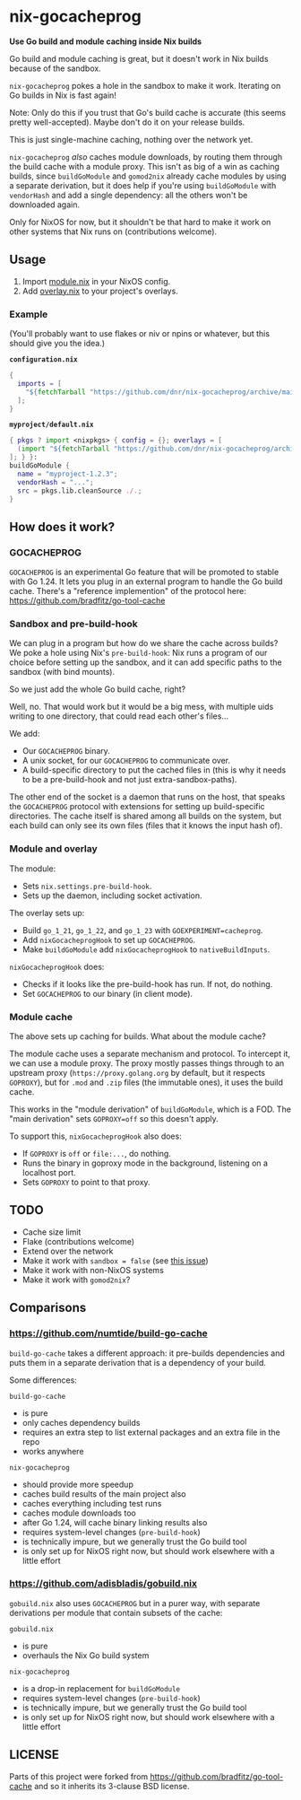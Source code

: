# nix-gocacheprog

**Use Go build and module caching inside Nix builds**

Go build and module caching is great, but it doesn't work in Nix builds because
of the sandbox.

`nix-gocacheprog` pokes a hole in the sandbox to make it work. Iterating on Go
builds in Nix is fast again!

Note: Only do this if you trust that Go's build cache is accurate (this
seems pretty well-accepted). Maybe don't do it on your release builds.

This is just single-machine caching, nothing over the network yet.

`nix-gocacheprog` *also* caches module downloads, by routing them through the
build cache with a module proxy.
This isn't as big of a win as caching builds, since `buildGoModule` and
`gomod2nix` already cache modules by using a separate derivation, but it does
help if you're using `buildGoModule` with `vendorHash` and add a single
dependency: all the others won't be downloaded again.

Only for NixOS for now, but it shouldn't be that hard to make it work on other
systems that Nix runs on (contributions welcome).


## Usage

1. Import [module.nix](module.nix) in your NixOS config.
1. Add [overlay.nix](overlay.nix) to your project's overlays.

### Example

(You'll probably want to use flakes or niv or npins or whatever, but this should
give you the idea.)

**`configuration.nix`**
```nix
{
  imports = [
    "${fetchTarball "https://github.com/dnr/nix-gocacheprog/archive/main.tar.gz"}/module.nix"
  ];
}
```

**`myproject/default.nix`**
```nix
{ pkgs ? import <nixpkgs> { config = {}; overlays = [
  (import "${fetchTarball "https://github.com/dnr/nix-gocacheprog/archive/main.tar.gz"}/overlay.nix")
]; } }:
buildGoModule {
  name = "myproject-1.2.3";
  vendorHash = "...";
  src = pkgs.lib.cleanSource ./.;
}
```

## How does it work?

### GOCACHEPROG

`GOCACHEPROG` is an experimental Go feature that will be promoted to stable with Go 1.24.
It lets you plug in an external program to handle the Go build cache.
There's a "reference implemention" of the protocol here: https://github.com/bradfitz/go-tool-cache

### Sandbox and pre-build-hook

We can plug in a program but how do we share the cache across builds?
We poke a hole using Nix's `pre-build-hook`:
Nix runs a program of our choice before setting up the sandbox, and it can add
specific paths to the sandbox (with bind mounts).

So we just add the whole Go build cache, right?

Well, no. That would work but it would be a big mess, with multiple uids writing
to one directory, that could read each other's files…

We add:
- Our `GOCACHEPROG` binary.
- A unix socket, for our `GOCACHEPROG` to communicate over.
- A build-specific directory to put the cached files in (this is why it needs to
  be a pre-build-hook and not just extra-sandbox-paths).

The other end of the socket is a daemon that runs on the host, that speaks the
`GOCACHEPROG` protocol with extensions for setting up build-specific
directories. The cache itself is shared among all builds on the system, but each
build can only see its own files (files that it knows the input hash of).

### Module and overlay

The module:

- Sets `nix.settings.pre-build-hook`.
- Sets up the daemon, including socket activation.

The overlay sets up:

- Build `go_1_21`, `go_1_22`, and `go_1_23` with `GOEXPERIMENT=cacheprog`.
- Add `nixGocacheprogHook` to set up `GOCACHEPROG`.
- Make `buildGoModule` add `nixGocacheprogHook` to `nativeBuildInputs`.

`nixGocacheprogHook` does:

- Checks if it looks like the pre-build-hook has run. If not, do nothing.
- Set `GOCACHEPROG` to our binary (in client mode).

### Module cache

The above sets up caching for builds. What about the module cache?

The module cache uses a separate mechanism and protocol.
To intercept it, we can use a module proxy.
The proxy mostly passes things through to an upstream proxy
(`https://proxy.golang.org` by default, but it respects `GOPROXY`),
but for `.mod` and `.zip` files (the immutable ones),
it uses the build cache.

This works in the "module derivation" of `buildGoModule`, which is a FOD.
The "main derivation" sets `GOPROXY=off` so this doesn't apply.

To support this, `nixGocacheprogHook` also does:

- If `GOPROXY` is `off` or `file:...`, do nothing.
- Runs the binary in goproxy mode in the background, listening on a localhost port.
- Sets `GOPROXY` to point to that proxy.


## TODO

- Cache size limit
- Flake (contributions welcome)
- Extend over the network
- Make it work with `sandbox = false` (see [this issue](https://github.com/NixOS/nix/issues/2985))
- Make it work with non-NixOS systems
- Make it work with `gomod2nix`?


## Comparisons

### https://github.com/numtide/build-go-cache

`build-go-cache` takes a different approach: it pre-builds dependencies and puts
them in a separate derivation that is a dependency of your build.

Some differences:

`build-go-cache`
- is pure
- only caches dependency builds
- requires an extra step to list external packages and an extra file in the repo
- works anywhere

`nix-gocacheprog`
- should provide more speedup
- caches build results of the main project also
- caches everything including test runs
- caches module downloads too
- after Go 1.24, will cache binary linking results also
- requires system-level changes (`pre-build-hook`)
- is technically impure, but we generally trust the Go build tool
- is only set up for NixOS right now, but should work elsewhere with a little effort


### https://github.com/adisbladis/gobuild.nix

`gobuild.nix` also uses `GOCACHEPROG` but in a purer way, with separate
derivations per module that contain subsets of the cache:

`gobuild.nix`
- is pure
- overhauls the Nix Go build system

`nix-gocacheprog`
- is a drop-in replacement for `buildGoModule`
- requires system-level changes (`pre-build-hook`)
- is technically impure, but we generally trust the Go build tool
- is only set up for NixOS right now, but should work elsewhere with a little effort


## LICENSE

Parts of this project were forked from https://github.com/bradfitz/go-tool-cache
and so it inherits its 3-clause BSD license.
